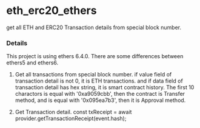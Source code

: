 # eth_erc20_ethers
get all ETH and ERC20 Transaction details from special block number.

### Details
This project is using ethers 6.4.0.
There are some differences between ethers5 and ethers6.

1. Get all transactions from special block number.
if value field of transaction detail is not 0, it is ETH transactions. and if data field of transaction detail has hex string, it is smart contract history.
The first 10 charactors is equal with '0xa9059cbb', then the contract is Transfer method, and is equal with '0x095ea7b3', then it is Approval method.

2. Get Transaction detail.
const txReceipt = await provider.getTransactionReceipt(event.hash);


